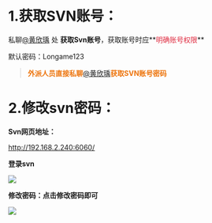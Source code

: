 # 1.获取SVN账号：
私聊[@黄欣瑀](undefined/huangxinyu-1wuda) 处 **获取Svn账号**，获取账号时应**<font style="color:#DF2A3F;">明确账号权限</font>**

默认密码：Longame123

> **<font style="color:#ED740C;">外派人员直接私聊</font>**[@黄欣瑀](undefined/huangxinyu-1wuda)**<font style="color:#ED740C;">获取SVN账号密码</font>**
>

# 2.修改svn密码：
**Svn网页地址：**

[<u>http://192.168.2.240:6060/</u>](http://192.168.2.240:6060/)

**登录svn**

![](https://cdn.nlark.com/yuque/0/2024/png/12926950/1712476279872-66944d79-67f8-42b4-a8bd-8d5f04194202.png)

**修改密码：点击修改密码即可**

![](https://cdn.nlark.com/yuque/0/2024/png/12926950/1712476280159-85db96c6-c425-4b74-ba07-70ef2af84e6b.png)


